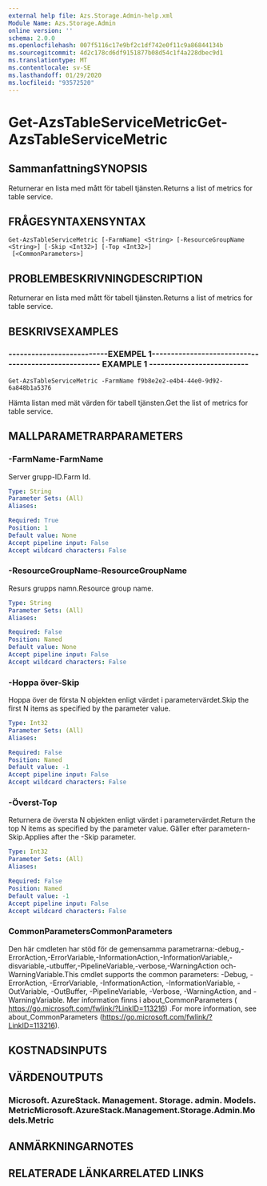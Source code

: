 ```yaml
---
external help file: Azs.Storage.Admin-help.xml
Module Name: Azs.Storage.Admin
online version: ''
schema: 2.0.0
ms.openlocfilehash: 007f5116c17e9bf2c1df742e0f11c9a86844134b
ms.sourcegitcommit: 4d2c178cd6df9151877b08d54c1f4a228dbec9d1
ms.translationtype: MT
ms.contentlocale: sv-SE
ms.lasthandoff: 01/29/2020
ms.locfileid: "93572520"
---
```

# <span data-ttu-id="71773-101">Get-AzsTableServiceMetric</span><span class="sxs-lookup"><span data-stu-id="71773-101">Get-AzsTableServiceMetric</span></span>

## <span data-ttu-id="71773-102">Sammanfattning</span><span class="sxs-lookup"><span data-stu-id="71773-102">SYNOPSIS</span></span>
<span data-ttu-id="71773-103">Returnerar en lista med mått för tabell tjänsten.</span><span class="sxs-lookup"><span data-stu-id="71773-103">Returns a list of metrics for table service.</span></span>

## <span data-ttu-id="71773-104">FRÅGESYNTAXEN</span><span class="sxs-lookup"><span data-stu-id="71773-104">SYNTAX</span></span>

```
Get-AzsTableServiceMetric [-FarmName] <String> [-ResourceGroupName <String>] [-Skip <Int32>] [-Top <Int32>]
 [<CommonParameters>]
```

## <span data-ttu-id="71773-105">PROBLEMBESKRIVNING</span><span class="sxs-lookup"><span data-stu-id="71773-105">DESCRIPTION</span></span>
<span data-ttu-id="71773-106">Returnerar en lista med mått för tabell tjänsten.</span><span class="sxs-lookup"><span data-stu-id="71773-106">Returns a list of metrics for table service.</span></span>

## <span data-ttu-id="71773-107">BESKRIVS</span><span class="sxs-lookup"><span data-stu-id="71773-107">EXAMPLES</span></span>

### <span data-ttu-id="71773-108">--------------------------EXEMPEL 1--------------------------</span><span class="sxs-lookup"><span data-stu-id="71773-108">-------------------------- EXAMPLE 1 --------------------------</span></span>
```
Get-AzsTableServiceMetric -FarmName f9b8e2e2-e4b4-44e0-9d92-6a848b1a5376
```

<span data-ttu-id="71773-109">Hämta listan med mät värden för tabell tjänsten.</span><span class="sxs-lookup"><span data-stu-id="71773-109">Get the list of metrics for table service.</span></span>

## <span data-ttu-id="71773-110">MALLPARAMETRAR</span><span class="sxs-lookup"><span data-stu-id="71773-110">PARAMETERS</span></span>

### <span data-ttu-id="71773-111">-FarmName</span><span class="sxs-lookup"><span data-stu-id="71773-111">-FarmName</span></span>
<span data-ttu-id="71773-112">Server grupp-ID.</span><span class="sxs-lookup"><span data-stu-id="71773-112">Farm Id.</span></span>

```yaml
Type: String
Parameter Sets: (All)
Aliases: 

Required: True
Position: 1
Default value: None
Accept pipeline input: False
Accept wildcard characters: False
```

### <span data-ttu-id="71773-113">-ResourceGroupName</span><span class="sxs-lookup"><span data-stu-id="71773-113">-ResourceGroupName</span></span>
<span data-ttu-id="71773-114">Resurs grupps namn.</span><span class="sxs-lookup"><span data-stu-id="71773-114">Resource group name.</span></span>

```yaml
Type: String
Parameter Sets: (All)
Aliases: 

Required: False
Position: Named
Default value: None
Accept pipeline input: False
Accept wildcard characters: False
```

### <span data-ttu-id="71773-115">-Hoppa över</span><span class="sxs-lookup"><span data-stu-id="71773-115">-Skip</span></span>
<span data-ttu-id="71773-116">Hoppa över de första N objekten enligt värdet i parametervärdet.</span><span class="sxs-lookup"><span data-stu-id="71773-116">Skip the first N items as specified by the parameter value.</span></span>

```yaml
Type: Int32
Parameter Sets: (All)
Aliases: 

Required: False
Position: Named
Default value: -1
Accept pipeline input: False
Accept wildcard characters: False
```

### <span data-ttu-id="71773-117">-Överst</span><span class="sxs-lookup"><span data-stu-id="71773-117">-Top</span></span>
<span data-ttu-id="71773-118">Returnera de översta N objekten enligt värdet i parametervärdet.</span><span class="sxs-lookup"><span data-stu-id="71773-118">Return the top N items as specified by the parameter value.</span></span>
<span data-ttu-id="71773-119">Gäller efter parametern-Skip.</span><span class="sxs-lookup"><span data-stu-id="71773-119">Applies after the -Skip parameter.</span></span>

```yaml
Type: Int32
Parameter Sets: (All)
Aliases: 

Required: False
Position: Named
Default value: -1
Accept pipeline input: False
Accept wildcard characters: False
```

### <span data-ttu-id="71773-120">CommonParameters</span><span class="sxs-lookup"><span data-stu-id="71773-120">CommonParameters</span></span>
<span data-ttu-id="71773-121">Den här cmdleten har stöd för de gemensamma parametrarna:-debug,-ErrorAction,-ErrorVariable,-InformationAction,-InformationVariable,-disvariable,-utbuffer,-PipelineVariable,-verbose,-WarningAction och-WarningVariable.</span><span class="sxs-lookup"><span data-stu-id="71773-121">This cmdlet supports the common parameters: -Debug, -ErrorAction, -ErrorVariable, -InformationAction, -InformationVariable, -OutVariable, -OutBuffer, -PipelineVariable, -Verbose, -WarningAction, and -WarningVariable.</span></span> <span data-ttu-id="71773-122">Mer information finns i about_CommonParameters ( https://go.microsoft.com/fwlink/?LinkID=113216) .</span><span class="sxs-lookup"><span data-stu-id="71773-122">For more information, see about_CommonParameters (https://go.microsoft.com/fwlink/?LinkID=113216).</span></span>

## <span data-ttu-id="71773-123">KOSTNADS</span><span class="sxs-lookup"><span data-stu-id="71773-123">INPUTS</span></span>

## <span data-ttu-id="71773-124">VÄRDEN</span><span class="sxs-lookup"><span data-stu-id="71773-124">OUTPUTS</span></span>

### <span data-ttu-id="71773-125">Microsoft. AzureStack. Management. Storage. admin. Models. Metric</span><span class="sxs-lookup"><span data-stu-id="71773-125">Microsoft.AzureStack.Management.Storage.Admin.Models.Metric</span></span>

## <span data-ttu-id="71773-126">ANMÄRKNINGAR</span><span class="sxs-lookup"><span data-stu-id="71773-126">NOTES</span></span>

## <span data-ttu-id="71773-127">RELATERADE LÄNKAR</span><span class="sxs-lookup"><span data-stu-id="71773-127">RELATED LINKS</span></span>


